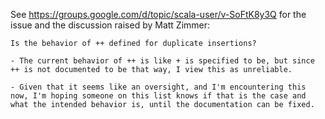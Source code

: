 See https://groups.google.com/d/topic/scala-user/v-SoFtK8y3Q for the issue and the discussion raised by Matt Zimmer:

```
Is the behavior of ++ defined for duplicate insertions?

- The current behavior of ++ is like + is specified to be, but since ++ is not documented to be that way, I view this as unreliable.

- Given that it seems like an oversight, and I'm encountering this now, I'm hoping someone on this list knows if that is the case and what the intended behavior is, until the documentation can be fixed.
```
